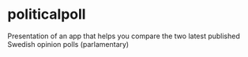 # politicalpoll
Presentation of an app that helps you compare the two latest published Swedish opinion polls (parlamentary)
